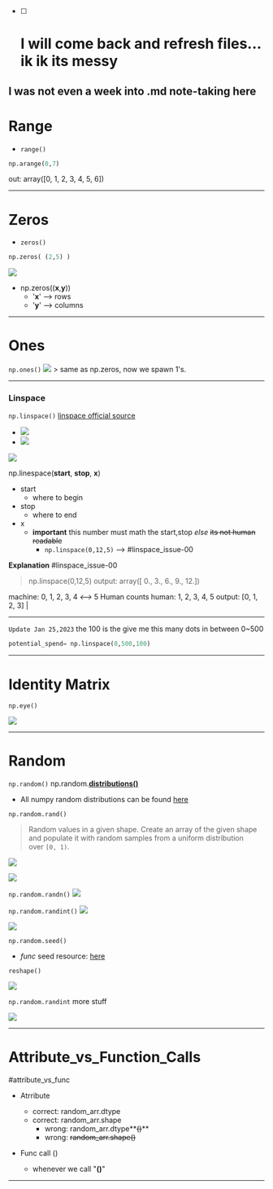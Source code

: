 - [ ] # I will come back and refresh files... ik ik its messy
## I was not even a week into .md note-taking here


# Range

* `range()`

````python
np.arange(0,7)
````

out: array(\[0, 1, 2, 3, 4, 5, 6\])

---

# Zeros

* `zeros()`

````python
np.zeros( (2,5) )
````

![](../z/aharo3.png)

* np.zeros((**x**,**y**))
  * '**x**' --> rows
  * '**y**' --> columns 

---

# Ones

`np.ones()`
![](../z/aharo4.png)
\>	same as np.zeros, now we spawn 1's.

---

### Linspace

`np.linspace()`
[linspace official source](https://numpy.org/doc/stable/reference/generated/numpy.linspace.html#:~:text=numpy.arange-,numpy.linspace,-numpy.logspace)

* ![](../z/aharo4.png)
* ![](../z/aharo5.png)

![](../z/aharo6.png)

np.linespace(**start**, **stop**, **x**)

* start
  * where to begin
* stop
  * where to end
* x
  * **important** this number must math the start,stop *else* ~~its not human readable~~
    * `np.linspace(0,12,5)` --> #linspace_issue-00 

**Explanation**  #linspace_issue-00 

 > 
 > np.linspace(0,12,5)
 > output: array(\[ 0., 3., 6., 9., 12.\])

machine:				 0, 1, 2, 3, 4 *\<-->* 5 Human counts
human:                  1, 2, 3, 4, 5
output:				\[0, 1, 2, 3\] |


---
`Update Jan 25,2023`
the 100 is the give me this many dots in between 0~500
```python
potential_spend= np.linspace(0,500,100)
```

---

# Identity Matrix

`np.eye()`

![](../z/aharo7.png)

---

# Random

`np.random()`
np.random.**[distributions()](https://numpy.org/doc/1.16/reference/routines.random.html#:~:text=a%20permuted%20range.-,Distributions,-%C2%B6)**

* All numpy random distributions can be found [here](https://numpy.org/doc/1.16/reference/routines.random.html#:~:text=a%20permuted%20range.-,Distributions,-%C2%B6)

`np.random.rand()`

 > 
 > Random values in a given shape.
 > Create an array of the given shape and populate it with random samples from a uniform distribution over `[0, 1)`.

![](../z/aharo8.png)

![](../z/aharo9.png)

`np.random.randn()`
![](../z/aharo10.png)

`np.random.randint()`
![](../z/aharo11.png)

![](../z/aharo12.png)

`np.random.seed()`

* *func* seed resource: [here](https://numpy.org/doc/1.16/reference/generated/numpy.random.seed.html#numpy.random.seed)

`reshape()`

![](../z/aharo14.png)

`np.random.randint` more stuff

![](../z/np.random.randint_more_stuff.png)

---

# Attribute_vs_Function_Calls
#attribute_vs_func


* Atrribute
  * correct: random_arr.dtype
  * correct: random_arr.shape
    * wrong: random_arr.dtype\*\*~~()~~\*\*
    * wrong: ~~random_arr.shape()~~


* Func call ()
  * whenever we call "**()**"

---
